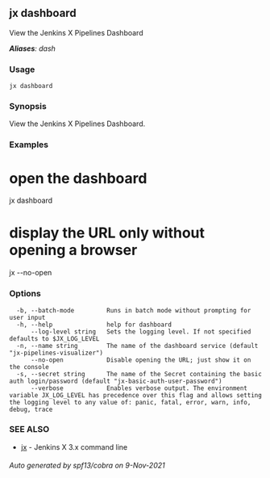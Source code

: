 ## jx dashboard

View the Jenkins X Pipelines Dashboard

***Aliases**: dash*

### Usage

```
jx dashboard
```

### Synopsis

View the Jenkins X Pipelines Dashboard.

### Examples

  # open the dashboard
  jx dashboard
  
  # display the URL only without opening a browser
  jx --no-open

### Options

```
  -b, --batch-mode         Runs in batch mode without prompting for user input
  -h, --help               help for dashboard
      --log-level string   Sets the logging level. If not specified defaults to $JX_LOG_LEVEL
  -n, --name string        The name of the dashboard service (default "jx-pipelines-visualizer")
      --no-open            Disable opening the URL; just show it on the console
  -s, --secret string      The name of the Secret containing the basic auth login/password (default "jx-basic-auth-user-password")
      --verbose            Enables verbose output. The environment variable JX_LOG_LEVEL has precedence over this flag and allows setting the logging level to any value of: panic, fatal, error, warn, info, debug, trace
```

### SEE ALSO

* [jx](jx.md)	 - Jenkins X 3.x command line

###### Auto generated by spf13/cobra on 9-Nov-2021
